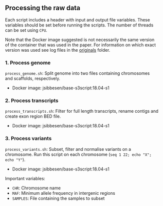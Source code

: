 ## Processing the raw data

Each script includes a header with input and output file variables. These variables should be set before running the scripts. The number of threads can be set using `CPU`. 

Note that the Docker image suggested is not necessarily the same version of the container that was used in the paper. For information on which exact version was used see log files in the [originals](https://github.com/jonassibbesen/vgrna-project-paper/tree/main/originals) folder. 



### 1. Process genome

`process_genome.sh`: Split genome into two files containing chromosomes and scaffolds, respectively.

* Docker image: jsibbesen/base-s3script:18.04-s1

  

### 2. Process transcripts

`process_transcripts.sh`: Filter for full length transcripts, rename contigs and create exon region BED file. 

* Docker image: jsibbesen/base-s3script:18.04-s1



### 3. Process variants

`process_variants.sh`: Subset, filter and normalise variants on a chromosome. Run this script on each chromosome (`seq 1 22; echo "X"; echo "Y"`).

* Docker image: jsibbesen/base-s3script:18.04-s1

Important variables:

* `CHR`: Chromosome name
* `MAF`: Minimum allele frequency in intergenic regions
* `SAMPLES`: File containing the samples to subset




